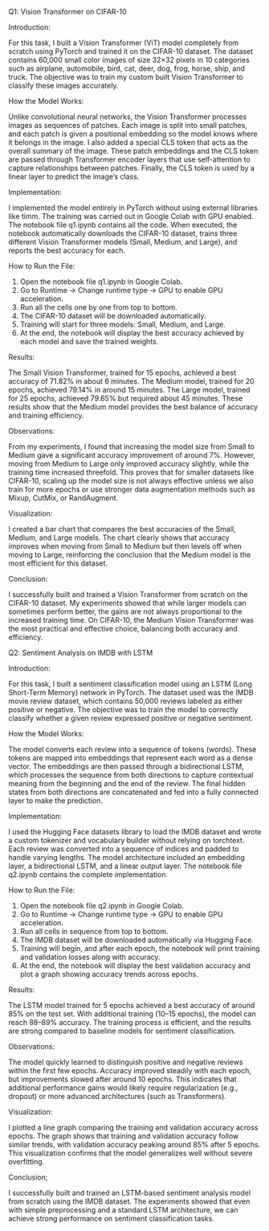 Q1: Vision Transformer on CIFAR-10

 Introduction:
 
For this task, I built a Vision Transformer (ViT) model completely from scratch using PyTorch and trained it on the CIFAR-10 dataset. The dataset contains 60,000 small color images of size 32×32 pixels in 10 categories such as airplane, automobile, bird, cat, deer, dog, frog, horse, ship, and truck. The objective was to train my custom built Vision Transformer to classify these images accurately.

How the Model Works:

Unlike convolutional neural networks, the Vision Transformer processes images as sequences of patches. Each image is split into small patches, and each patch is given a positional embedding so the model knows where it belongs in the image. I also added a special CLS token that acts as the overall summary of the image. These patch embeddings and the CLS token are passed through Transformer encoder layers that use self-attention to capture relationships between patches. Finally, the CLS token is used by a linear layer to predict the image’s class.

Implementation:

I implemented the model entirely in PyTorch without using external libraries like timm. The training was carried out in Google Colab with GPU enabled. The notebook file q1.ipynb contains all the code. When executed, the notebook automatically downloads the CIFAR-10 dataset, trains three different Vision Transformer models (Small, Medium, and Large), and reports the best accuracy for each.

How to Run the File:

1.	Open the notebook file q1.ipynb in Google Colab.
2.	Go to Runtime → Change runtime type → GPU to enable GPU acceleration.
3.	Run all the cells one by one from top to bottom.
4.	The CIFAR-10 dataset will be downloaded automatically.
5.	Training will start for three models: Small, Medium, and Large.
6.	At the end, the notebook will display the best accuracy achieved by each model and save the trained weights.

Results:

The Small Vision Transformer, trained for 15 epochs, achieved a best accuracy of 71.82% in about 6 minutes. The Medium model, trained for 20 epochs, achieved 79.14% in around 15 minutes. The Large model, trained for 25 epochs, achieved 79.65% but required about 45 minutes. These results show that the Medium model provides the best balance of accuracy and training efficiency.


Observations:

From my experiments, I found that increasing the model size from Small to Medium gave a significant accuracy improvement of around 7%. However, moving from Medium to Large only improved accuracy slightly, while the training time increased threefold. This proves that for smaller datasets like CIFAR-10, scaling up the model size is not always effective unless we also train for more epochs or use stronger data augmentation methods such as Mixup, CutMix, or RandAugment.

 Visualization:
 
I created a bar chart that compares the best accuracies of the Small, Medium, and Large models. The chart clearly shows that accuracy improves when moving from Small to Medium but then levels off when moving to Large, reinforcing the conclusion that the Medium model is the most efficient for this dataset.

Conclusion:

I successfully built and trained a Vision Transformer from scratch on the CIFAR-10 dataset. My experiments showed that while larger models can sometimes perform better, the gains are not always proportional to the increased training time. On CIFAR-10, the Medium Vision Transformer was the most practical and effective choice, balancing both accuracy and efficiency.






Q2: Sentiment Analysis on IMDB with LSTM

Introduction:

For this task, I built a sentiment classification model using an LSTM (Long Short-Term Memory) network in PyTorch. The dataset used was the IMDB movie review dataset, which contains 50,000 reviews labeled as either positive or negative. The objective was to train the model to correctly classify whether a given review expressed positive or negative sentiment.


How the Model Works:

The model converts each review into a sequence of tokens (words). These tokens are mapped into embeddings that represent each word as a dense vector. The embeddings are then passed through a bidirectional LSTM, which processes the sequence from both directions to capture contextual meaning from the beginning and the end of the review. The final hidden states from both directions are concatenated and fed into a fully connected layer to make the prediction.


Implementation:

I used the Hugging Face datasets library to load the IMDB dataset and wrote a custom tokenizer and vocabulary builder without relying on torchtext. Each review was converted into a sequence of indices and padded to handle varying lengths. The model architecture included an embedding layer, a bidirectional LSTM, and a linear output layer. The notebook file q2.ipynb contains the complete implementation.


How to Run the File:

1.	Open the notebook file q2.ipynb in Google Colab.
2.	Go to Runtime → Change runtime type → GPU to enable GPU acceleration.
3.	Run all cells in sequence from top to bottom.
4.	The IMDB dataset will be downloaded automatically via Hugging Face.
5.	Training will begin, and after each epoch, the notebook will print training and validation losses along with accuracy.
6.	At the end, the notebook will display the best validation accuracy and plot a graph showing accuracy trends across epochs.

Results:

The LSTM model trained for 5 epochs achieved a best accuracy of around 85% on the test set. With additional training (10–15 epochs), the model can reach 88–89% accuracy. The training process is efficient, and the results are strong compared to baseline models for sentiment classification.

Observations:

The model quickly learned to distinguish positive and negative reviews within the first few epochs. Accuracy improved steadily with each epoch, but improvements slowed after around 10 epochs. This indicates that additional performance gains would likely require regularization (e.g., dropout) or more advanced architectures (such as Transformers).

Visualization:

I plotted a line graph comparing the training and validation accuracy across epochs. The graph shows that training and validation accuracy follow similar trends, with validation accuracy peaking around 85% after 5 epochs. This visualization confirms that the model generalizes well without severe overfitting.

Conclusion;

I successfully built and trained an LSTM-based sentiment analysis model from scratch using the IMDB dataset. The experiments showed that even with simple preprocessing and a standard LSTM architecture, we can achieve strong performance on sentiment classification tasks.

